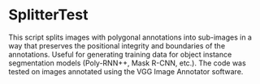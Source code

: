 # SplitterTest

This script splits images with polygonal annotations into sub-images in a way that preserves the positional integrity and boundaries of the annotations. Useful for generating training data for object instance segmentation models (Poly-RNN++, Mask R-CNN, etc.). The code was tested on images annotated using the VGG Image Annotator software.
